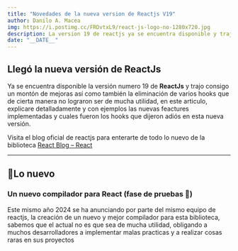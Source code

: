 ```yaml
---
title: "Novedades de la nueva version de Reactjs V19"
author: Danilo A. Macea
img: https://i.postimg.cc/FRDvtxL9/react-js-logo-no-1280x720.jpg
description: La version 19 de reactjs ya se encuentra disponible y trajo un monton de novedades, acompañame a explorar todas las nuevas mejoras y cambios que se implementaron
date: "__DATE__"
---
```


## Llegó la nueva versión de ReactJs

Ya se encuentra disponible la versión numero 19 de **ReactJs** y trajo consigo un montón de  mejoras así como también la eliminación de varios hooks que de cierta manera no lograron ser de mucha utilidad, en este articulo, explicare detalladamente y con ejemplos las nuevas feactures implementadas y cuales fueron los hooks que dijeron adiós en esta nueva versión.

Visita el blog oficial de reactjs para enterarte de todo lo nuevo de la biblioteca   [React Blog – React](https://react.dev/blog)

---

## 📌Lo nuevo 

### Un nuevo compilador para React (fase de pruebas 🧪)

Este mismo año 2024 se ha anunciando por parte del mismo equipo de reactjs, la creación de un nuevo y mejor compilador para esta biblioteca, sabemos que el actual no es que sea de mucha utilidad, obligando a muchos desarrolladores a implementar malas practicas y a realizar cosas raras en sus proyectos 











